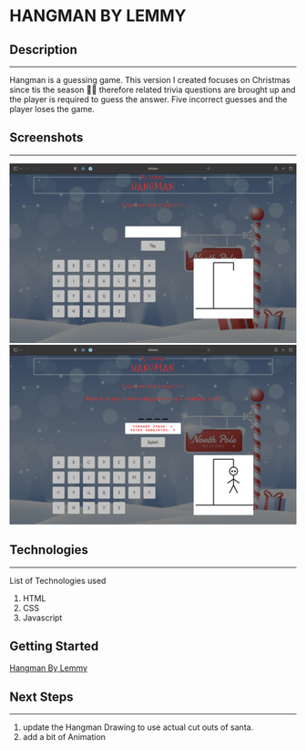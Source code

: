 # HANGMAN BY LEMMY

## Description

---

Hangman is a guessing game. This version I created focuses on Christmas since tis the season 🎅🏻 therefore related trivia questions are brought up and the player is required to guess the answer. Five incorrect guesses and the player loses the game.

## Screenshots

---

<img src="./images/Screenshot 2023-01-02 at 3.57.44 PM.png">
<img src="./images/Screenshot 2023-01-02 at 3.58.13 PM.png">

## Technologies

---

List of Technologies used

1. HTML
2. CSS
3. Javascript

## Getting Started

<a href="https://lemmyonukwugha.github.io/hangman/">Hangman By Lemmy</a>

## Next Steps

---

1. update the Hangman Drawing to use actual cut outs of santa.
2. add a bit of Animation
